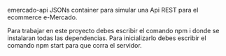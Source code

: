 emercado-api
JSONs container para simular una Api REST para el ecommerce e-Mercado.

Para trabajar en este proyecto debes escribir el comando npm i donde se instalaran todas las dependencias. 
Para inicializarlo debes escribir el comando npm start para que corra el servidor. 
